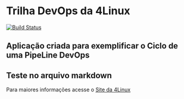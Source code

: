 # Trilha DevOps da 4Linux

<!-- Altere a Flag abaixo com sua URL do Travis -->
[![Build Status](https://travis-ci.org/gabyldias/simple-unittest.svg?branch=master)](https://travis-ci.org/gabyldias/simple-unittest)

## Aplicação criada para exemplificar o Ciclo de uma PipeLine DevOps

## Teste no arquivo markdown

Para maiores informações acesse o [Site da 4Linux](https://www.4linux.com.br/cursos/devops)
